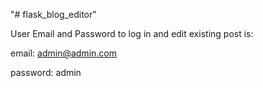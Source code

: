 "# flask_blog_editor" 

User Email and Password to log in and edit existing post is: 
  
  email: admin@admin.com
  
  password: admin
